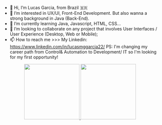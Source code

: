 - 👋 Hi, I’m Lucas Garcia, from Brazil 🇧🇷
- 👀 I’m interested in UX/UI, Front-End Development. But also wanna a strong background in Java (Back-End).
- 🌱 I’m currently learning Java, Javascript, HTML, CSS...
- 💞️ I’m looking to collaborate on any project that involves User Interfaces / User Experience (Desktop, Web or Mobile);
- 📫 How to reach me >>> My Linkedin: https://www.linkedin.com/in/lucasmggarcia22/
PS: I'm changing my career path from Control& Automation to  Development/ IT so I'm looking for my first opportunity!
<!---
lucasgarciadev22/lucasgarciadev22 is a ✨ special ✨ repository because its `README.md` (this file) appears on your GitHub profile.
You can click the Preview link to take a look at your changes.
--->
<div align="center">
  <a href="https://github.com/rafaballerini">
  <img height="180em" src="https://github-readme-stats.vercel.app/api?username=rafaballerini&show_icons=true&theme=dracula&include_all_commits=true&count_private=true"/>
  <img height="180em" src="https://github-readme-stats.vercel.app/api/top-langs/?username=rafaballerini&layout=compact&langs_count=7&theme=dracula"/>
</div>
